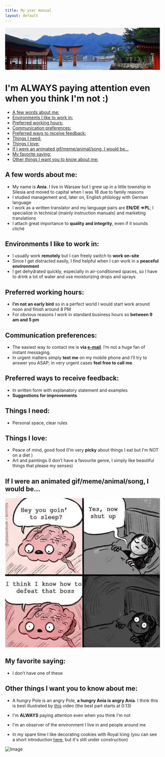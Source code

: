 ```yaml
---
title: My yser manual
layout: default
---
```


![Image](../images/torii.jpg "Torii gate at Itsukushima Shrine")

# I'm ALWAYS paying attention even when you think I'm not :)<!-- omit in toc -->

- [A few words about me:](#a-few-words-about-me)
- [Environments I like to work in:](#environments-i-like-to-work-in)
- [Preferred working hours:](#preferred-working-hours)
- [Communication preferences:](#communication-preferences)
- [Preferred ways to receive feedback:](#preferred-ways-to-receive-feedback)
- [Things I need:](#things-i-need)
- [Things I love:](#things-i-love)
- [If I were an animated gif/meme/animal/song, I would be...](#if-i-were-an-animated-gifmemeanimalsong-i-would-be)
- [My favorite saying:](#my-favorite-saying)
- [Other things I want you to know about me:](#other-things-i-want-you-to-know-about-me)


## A few words about me:
* My name is **Ania**. I live in Warsaw but I grew up in a little township in Silesia and moved to capital when I was 18 due to family reasons
* I studied management and, later on, English philology with German language
* I work as a written translator and my language pairs are **EN/DE =>PL**; I specialize in technical (mainly instruction manuals) and marketing translations
* I attach great importance to **quality and integrity**, even if it sounds cliché

## Environments I like to work in:
* I usually work **remotely** but I can freely switch to **work on-site**
* Since I get distracted easily, I find helpful when I can work in a **peaceful environment**
* I get dehydrated quickly, especially in air-conditioned spaces, so I have to drink a lot of water and use moisturizing drops and sprays

## Preferred working hours:

* **I’m not an early bird** so in a perfect world I would start work around noon and finish around 8 PM
* For obvious reasons I work in standard business hours so **between 9 am and 5 pm**

## Communication preferences:

* The easiest way to contact me is **via [e-mail](mailto:a.j.salek@wp.pl)**. I’m not a huge fan of instant messaging.
* In urgent matters simply **text me** on my mobile phone and I’ll try to answer you ASAP; in very urgent cases **feel free to call me**.

## Preferred ways to receive feedback:

* In written form with explanatory statement and examples
* **Suggestions for improvements**

## Things I need:

* Personal space, clear rules

## Things I love:

* Peace of mind, good food (I’m very **picky** about things I eat but I'm NOT on a diet  )
* Art and paintings (I don’t have a favourite genre, I simply like beautiful things that please my senses)

## If I were an animated gif/meme/animal/song, I would be...

![Image](../images/brain.png "3 am, the darkest hour of the night :D")

## My favorite saying:

* I don’t have one of these

## Other things I want you to know about me:

* A hungry Pole is an angry Pole, **a hungry Ania is angry Ania**. I think this is best illustrated by [this](https://www.youtube.com/watch?v=ERqZQte4W_4/) video (the best part starts at 0:13) 

* I'm **ALWAYS** paying attention even when you think I'm not
* I'm an observer of the environment I live in and people around me
* In my spare time I like decorating cookies with Royal Icing (you can see a short introduction [here](https://annasalek.github.io/Royal_Icing/), but it's still under construction)

![Image](mik.jpg "A little fellow I made for Christmas")
